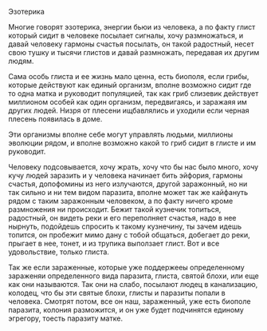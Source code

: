 Эзотерика

Многие говорят эзотерика, энергии бьюи из человека, а по факту глист который сидит в человеке посылает сигналы, хочу размножаться, и давай человеку гармоны счастья посылать, он такой радостный, несет свою тушку и тысячи глистов и давай размножать, передавая их другим людям.

Сама особь глиста и ее жизнь мало ценна, есть биополя, если грибы, которые действуют как единый организм, вполне возможно сидит где то одна матка и руководит популяцией, так как гриб слизевик действует миллионом особей как один организм, передвигаясь, и заражаяя им других людей.
Низря от плесени ищбавлялись и уходили если черная плесень появилась в доме.

Эти организмы вполне себе могут управлять людьми, миллионы эволюции рядом, и вполне возможно какой то гриб сидит в глисте и им руководит.

Человеку подсовывается, хочу жрать, хочу что бы нас было много, хочу кучу людей заразить и у человека начинает бить эйфория, гармоны счастья, допофомины из него излучаются, другой заражонный, но ни так сильно и ни тем видом паразита, вполне может так же кайфануть рядом с таким заражонным человеком, а по факту ничего кроме размножения ни происходит. Бежит такой кузнечик топиться, радостный, он видеть реки и его переполняет счастья, надо в нее нырнуть, подойдешь спросить к такому кузнечину, ты зачем идешь топится, он пробежит мимо дану с тобой общаться, добегает до реки, прыгает в нее, тонет, и из трупика выползает глист. Вот и все удовольствие, только глиста.

Так же если зараженные, которые уже поддержееы определенному зараженяи определенного вида паразита, глиста, святой блохи, или еще как они называются. Так они на слабо, посылают людец в канализацию, колодец, что бы эти святые блохи, глисты и паразиты попали в человека. Смотрят потом, все он наш, зараженный, уже есть биополе паразита, колония разможится, и он уже будет подчинятся единому эгрегору, тоесть паразиту матке.
